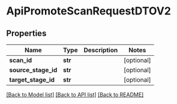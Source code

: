# ApiPromoteScanRequestDTOV2

## Properties
Name | Type | Description | Notes
------------ | ------------- | ------------- | -------------
**scan_id** | **str** |  | [optional] 
**source_stage_id** | **str** |  | [optional] 
**target_stage_id** | **str** |  | [optional] 

[[Back to Model list]](../README.md#documentation-for-models) [[Back to API list]](../README.md#documentation-for-api-endpoints) [[Back to README]](../README.md)


